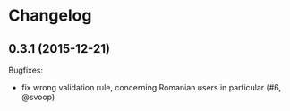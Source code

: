 # Changelog

## 0.3.1 (2015-12-21)

Bugfixes:

  - fix wrong validation rule, concerning Romanian users in particular
    (#6, @svoop)

